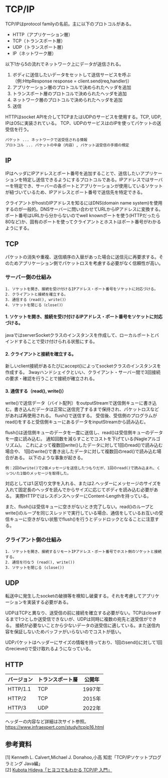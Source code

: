 # TCP/IP
TCP/IPはprotocol familyの名前。主に以下のプロトコルがある。
- HTTP（アプリケーション層）
- TCP（トランスポート層）
- UDP（トランスポート層）
- IP（ネットワーク層）

以下1から5の流れでネットワーク上にデータが送信される。
1. ボディに送信したいデータをセットして送信サービスを呼ぶ（例:HttpResponse<String> response = client.send(req,handler)）
2. アプリケーション層のプロトコルで決められたヘッダを追加
3. トランスポート層のプロトコルで決められたヘッダを追加
4. ネットワーク層のプロトコルで決められたヘッダを追加
5. 送信

HTTPはsocket APIを介してTCPまたはUDPのサービスを使用する。TCP, UDP, IPはOSに実装されている。
TCP、UDPのサービスはのIPを使ってパケットの送受信を行う。<br>
```
パケット ... ネットワークで送受信される情報
プロトコル ... パケットの中身（内容）, パケット送受信の手順の規定
```
## IP
IPはヘッダにIPアドレスとポート番号を追加することで、送信したいアプリケーションを特定し送信できるようにするプロトコルである。IPアドレスではサーバーを特定でき、サーバーの各ポートとアプリケーションが使用しているソケットが紐づいているため、IPアドレスとポート番号で送信先を特定できる。

クライアントがhostのIPアドレスを知るにはDNS(domain name system)を使用するのが一般的。DNSサーバーに問い合わせてURLからIPアドレスに変換する。ポート番号はURLから分からないのでwell knownポートを使う(HTTPだったら80など)か、固有のポートを使ってクライアントとホストはポート番号がわかるようにする。
## TCP
パケットの消失や重複、送信順序の入替があった場合に送信元に再要求する。そのためアプリケーション側でパケットロスを考慮する必要がなく信頼性が高い。

### サーバー側の仕組み
```
1. ソケットを開き、接続を受け付けるIPアドレス・ポート番号をソケットに対応づける。
2. クライアントと接続を確立する。
3. 通信する（read(), write()）
4. ソケットを閉じる（close()）
```
#### 1. ソケットを開き、接続を受け付けるIPアドレス・ポート番号をソケットに対応づける。
javaではserverSocketクラスのインスタンスを作成して、ローカルポートとバインドすることで受け付けられる状態にする。

#### 2. クライアントと接続を確立する。
新しいclient接続があるたびにaccept()によってsocketクラスのインスタンスを作成する。
3wayハンドシェイクといい、クライアント・サーバー間で3回接続の要求・確認を行うことで接続が確立される。
#### 3. 通信する（read(), write()）

write()で送信データ（バイト配列）をoutputStreamで送信側キューに書き込む。書き込んだデータは正常に送信完了するまで保持され、パケットロスなどがあれば再使用される。
flush()で送信する。
受信後、受信側のプログラムがread()をすると受信側キューにあるデータをinputStreamから読み込む。

flush()は送信側キューのデータを一度に送信し、read()は受信側キューのデータを一度に読み込む。
通知回数を減らすことでコストを下げている(Nagleアルゴリズム)。
これによって複数回write()したデータに対して1回のread()で読み込む場合や、
1回のwrite()で書き出したデータに対して複数回のread()で読み込む場合がある。
以下のような事象が起きる。
```
例：2回のwrite()で2個メッセージを送信したつもりだが、1回のread()で読み込まれ、くっついた1個のメッセージを取得した。
```
対応としては1.区切り文字を入れる、または2.ヘッダーにメッセージのサイズを入れて固定長のヘッダを読んでからサイズに応じてボディを読み込む必要がある。
実際HTTPではレスポンスヘッダーにContent-Lengthを持っている。

また、flush()は受信キューに空きがないとき完了しない。read()のループとwrite()のループを同じスレッドで実行している場合、通信をしているお互いの受信キューに空きがない状態でflush()を行うとデッドロックとなることに注意する。
### クライアント側の仕組み
```
1. ソケットを開き、接続するリモートIPアドレス・ポート番号でホスト側のソケットと接続する。
2. 通信を行なう (read(), write())
3. ソケットを閉じる (close())
```
## UDP
転送中に発生したsocketの破損等を検知し破棄する。それを考慮してアプリケーションを実装する必要がある。

UDPはTCPと異なり、送受信の前に接続を確立する必要がない。TCPはcloseするまで1つとしか送受信できないが、UDPは同時に複数の宛先と送受信ができる。
接続が必要ないことから少ないデータの送受信に適している。また送信内容を保証しないためバッファがいらないのでコストが低い。

UDPパケットはヘッダーにサイズの情報を持っており、1回のsend()に対して1回のrecieve()で受け取れるようになっている。
## HTTP
| バージョン | トランスポート層 | 公開年 |
| ---- | ---- | ---- | 
| HTTP/1.1 | TCP | 1997年 |
| HTTP/2 | TCP | 2015年 |
| HTTP/3 | UDP | 2022年 |

ヘッダーの内容など詳細は次サイト参照。https://www.infraexpert.com/study/tcpip16.html



## 参考資料
[1] Kenneth L. Calvert,Michael J. Donahoo,小高 知宏「TCP/IPソケットプログラミング Java編」<br>
[2] [Kubota Hideya「ヒヨコでもわかる TCP/IP 入門」](https://zenn.dev/kubo_programmer/books/fa1e01071e7aaa90672d)<br>
